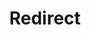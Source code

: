 ﻿---
layout: src/layouts/Redirect.astro
title: Redirect
redirect: /docs/octopus-rest-api/tentacle.exe-command-line/new-certificate
pubDate:  2023-01-01
navSearch: false
navSitemap: false
navMenu: false
---
